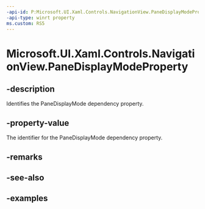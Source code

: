 ```yaml
---
-api-id: P:Microsoft.UI.Xaml.Controls.NavigationView.PaneDisplayModeProperty
-api-type: winrt property
ms.custom: RS5
---
```

<!-- Property syntax.
public DependencyProperty PaneDisplayModeProperty { get; }
-->

# Microsoft.UI.Xaml.Controls.NavigationView.PaneDisplayModeProperty


## -description

Identifies the PaneDisplayMode dependency property.


## -property-value

The identifier for the PaneDisplayMode dependency property.


## -remarks


## -see-also


## -examples


